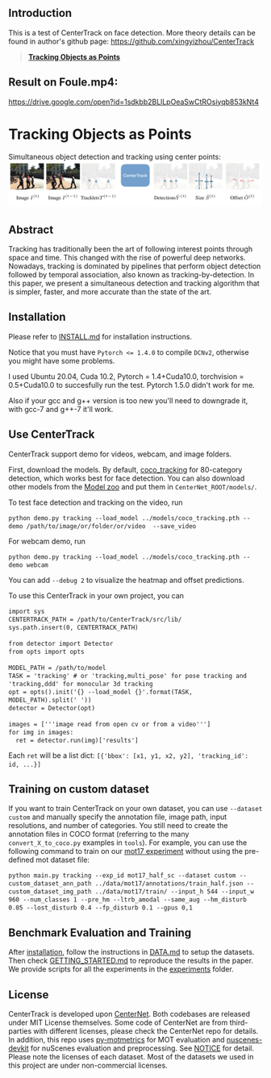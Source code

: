 ## Introduction      
This is a test of CenterTrack on face detection. More theory details can be found in author's github page:
https://github.com/xingyizhou/CenterTrack

> [**Tracking Objects as Points**](http://arxiv.org/abs/2004.01177)

## Result on Foule.mp4:

https://drive.google.com/open?id=1sdkbb2BLlLpOeaSwCtROsiyqb853kNt4

# Tracking Objects as Points
Simultaneous object detection and tracking using center points:
![](readme/fig2.png)

## Abstract
Tracking has traditionally been the art of following interest points through space and time. This changed with the rise of powerful deep networks. Nowadays, tracking is dominated by pipelines that perform object detection followed by temporal association, also known as tracking-by-detection. In this paper, we present a simultaneous detection and tracking algorithm that is simpler, faster, and more accurate than the state of the art.

## Installation

Please refer to [INSTALL.md](readme/INSTALL.md) for installation instructions.

Notice that you must have `Pytorch <= 1.4.0` to compile `DCNv2`, otherwise you might have some problems.

I used Ubuntu 20.04, Cuda 10.2, Pytorch = 1.4+Cuda10.0, torchvision = 0.5+Cuda10.0 to succesfully run the test. Pytorch 1.5.0 didn't work for me.

Also if your gcc and g++ version is too new you'll need to downgrade it, with gcc-7 and g++-7 it'll work.



## Use CenterTrack

CenterTrack support demo for videos, webcam, and image folders. 

First, download the models. By default, [coco_tracking](https://drive.google.com/open?id=1tJCEJmdtYIh8VuN8CClGNws3YO7QGd40) for 80-category detection, which works best for face detection. You can also download other models from the [Model zoo](readme/MODEL_ZOO.md) and put them in `CenterNet_ROOT/models/`.

To test face detection and tracking on the video, run

~~~
python demo.py tracking --load_model ../models/coco_tracking.pth --demo /path/to/image/or/folder/or/video  --save_video
~~~

For webcam demo, run     

~~~
python demo.py tracking --load_model ../models/coco_tracking.pth --demo webcam 
~~~

You can add `--debug 2` to visualize the heatmap and offset predictions.

To use this CenterTrack in your own project, you can 

~~~
import sys
CENTERTRACK_PATH = /path/to/CenterTrack/src/lib/
sys.path.insert(0, CENTERTRACK_PATH)

from detector import Detector
from opts import opts

MODEL_PATH = /path/to/model
TASK = 'tracking' # or 'tracking,multi_pose' for pose tracking and 'tracking,ddd' for monocular 3d tracking
opt = opts().init('{} --load_model {}'.format(TASK, MODEL_PATH).split(' '))
detector = Detector(opt)

images = ['''image read from open cv or from a video''']
for img in images:
  ret = detector.run(img)['results']
~~~
Each `ret` will be a list dict: `[{'bbox': [x1, y1, x2, y2], 'tracking_id': id, ...}]`

## Training on custom dataset

If you want to train CenterTrack on your own dataset, you can use `--dataset custom` and manually specify the annotation file, image path, input resolutions, and number of categories. You still need to create the annotation files in COCO format (referring to the many `convert_X_to_coco.py` examples in `tools`). For example, you can use the following command to train on our [mot17 experiment](experiments/mot17_half_sc.sh) without using the pre-defined mot dataset file:

~~~
python main.py tracking --exp_id mot17_half_sc --dataset custom --custom_dataset_ann_path ../data/mot17/annotations/train_half.json --custom_dataset_img_path ../data/mot17/train/ --input_h 544 --input_w 960 --num_classes 1 --pre_hm --ltrb_amodal --same_aug --hm_disturb 0.05 --lost_disturb 0.4 --fp_disturb 0.1 --gpus 0,1

~~~

## Benchmark Evaluation and Training

After [installation](readme/INSTALL.md), follow the instructions in [DATA.md](readme/DATA.md) to setup the datasets. Then check [GETTING_STARTED.md](readme/GETTING_STARTED.md) to reproduce the results in the paper.
We provide scripts for all the experiments in the [experiments](experiments) folder.

## License

CenterTrack is developed upon [CenterNet](https://github.com/xingyizhou/CenterNet). Both codebases are released under MIT License themselves. Some code of CenterNet are from third-parties with different licenses, please check the CenterNet repo for details. In addition, this repo uses [py-motmetrics](https://github.com/cheind/py-motmetrics) for MOT evaluation and [nuscenes-devkit](https://github.com/nutonomy/nuscenes-devkit) for nuScenes evaluation and preprocessing. See [NOTICE](NOTICE) for detail. Please note the licenses of each dataset. Most of the datasets we used in this project are under non-commercial licenses.

